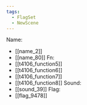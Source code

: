 ```yaml
---
tags:
  - FlagSet
  - NewScene
---
```

Name:
- [[name_2]]
- [[name_80]]
Fn:
- [[t4106_function5]]
- [[t4106_function6]]
- [[t4106_function7]]
- [[t4106_function8]]
Sound:
- [[sound_39]]
Flag:
- [[flag_9478]]
